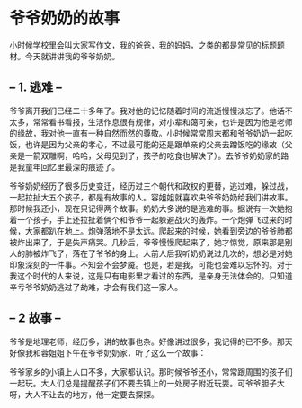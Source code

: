 # 爷爷奶奶的故事


小时候学校里会叫大家写作文，我的爸爸，我的妈妈，之类的都是常见的标题题材。今天就讲讲我的爷爷奶奶。

## – 1. 逃难 –

爷爷离开我们已经二十多年了。我对他的记忆随着时间的流逝慢慢淡忘了。他话不太多，常常看书看报，生活作息很有规律，对小辈和蔼可亲，也许是因为他是老师的缘故，我对他一直有一种自然而然的尊敬。小时候常常周末都和爷爷奶奶一起吃饭，也许是因为父亲的孝心，不过最可能的还是跟单亲的父亲去蹭饭吃的缘故（父亲是一箭双雕啊，哈哈，父母见到了，孩子的吃食也解决了）。去爷爷奶奶家的路是我童年回忆里最深的痕迹了。

爷爷奶奶经历了很多历史变迁，经历过三个朝代和政权的更替，逃过难，躲过战，一起拉扯大五个孩子，都是有故事的人。容姐姐就喜欢央爷爷奶奶给我们讲故事。那时候我还小，现在只记得两个故事。奶奶大多说的是逃难的事。据说有一次她抱着一个孩子，手上还拉扯着俩个和爷爷一起躲避战火的轰炸。一个炮弹飞过来的时候，大家都趴在地上。炮弹落地不是太远。爬起来的时候，她看到旁边的爷爷肺都被炸出来了，于是失声痛哭。几秒后，爷爷慢慢爬起来了，她才惊觉，原来那是别人的肺被炸飞了，落在了爷爷的身上。人前人后我听奶奶说过几次的，想必是对她印象深刻的一件事。不知会不会梦魇。也是，若是我，可能也会难以忘怀的。对于我这个时代的人来说，这是只有电影里才看过的东西，是亲身无法体会的。只知道辛亏爷爷奶奶逃过了劫难，才会有我们这一家人。

## – 2 故事 –

爷爷是地理老师，经历多，讲的故事也杂。好像讲过很多，我记得的已不多。那天好像我和蓉姐姐下午在爷爷奶奶家，听了这么一个故事：

爷爷家乡的小镇上人口不多，大家都认识。那时候爷爷还小，常常跟周围的孩子们一起玩。大人们总是提醒孩子们不要去镇上的一处房子附近玩耍。可爷爷胆子大呀，大人不让去的地方，他一定要去探探。
